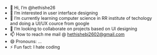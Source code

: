 - 👋 Hi, I’m @hethishe26
- 👀 I’m interested in user interface designing
- 🌱 I’m currently learning computer science in RR institute of techology and doing a UI/UX cource from google
- 💞️ I’m looking to collaborate on projects based on UI designing
- 📫 How to reach me mail @ hethishebj2602@gmail.com
- 😄 Pronouns: ...
- ⚡ Fun fact: I hate coding

<!---
hethishe26/hethishe26 is a ✨ special ✨ repository because its `README.md` (this file) appears on your GitHub profile.
You can click the Preview link to take a look at your changes.
--->
